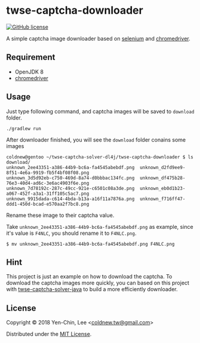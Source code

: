 # twse-captcha-downloader
[![GitHub license](https://img.shields.io/badge/license-MIT-blue.svg)](https://raw.githubusercontent.com/coldnew/twse-captcha-solver-dl4j/master/LICENSE)

A simple captcha image downloader based on [selenium](https://www.seleniumhq.org/) and [chromedriver](https://sites.google.com/a/chromium.org/chromedriver/).

## Requirement

- OpenJDK 8
- [chromedriver](https://sites.google.com/a/chromium.org/chromedriver/)

## Usage

Just type following command, and captcha images will be saved to `download` folder.

```
./gradlew run
```

After downloader finished, you will see the `download` folder conains some images

```
coldnew@gentoo ~/twse-captcha-solver-dl4j/twse-captcha-downloader $ ls download/
unknown_2ee43351-a386-44b9-bc6a-fa4545abebdf.png  unknown_d2fd9ee9-8f51-4e6a-9919-fb5f4bf08f08.png
unknown_3d5d92eb-c750-469d-8a74-d0bbbac134fc.png  unknown_df475b28-76e3-40d4-ad6c-3e6ac4903f6e.png
unknown_7d78192c-287c-49cc-921e-c6501c08a3de.png  unknown_eb0d1b23-a067-452f-a3a1-31ff105c5ac7.png
unknown_9915dada-c614-4bda-b13a-a16f11a7876a.png  unknown_f716ff47-ddd1-450d-bcad-e570aa2f7bc8.png
```
Rename these image to their captcha value.

Take `unknown_2ee43351-a386-44b9-bc6a-fa4545abebdf.png` as example, since it's value is `F4NLC`, you should rename it to `F4NLC.png`.

```
$ mv unknown_2ee43351-a386-44b9-bc6a-fa4545abebdf.png F4NLC.png
```

## Hint

This project is just an example on how to download the captcha. To download the captcha images more quickly, you can based on this project with [twse-captcha-solver-java](https://github.com/coldnew/twse-captcha-solver-java) to build a more efficiently downloader.

## License

Copyright © 2018 Yen-Chin, Lee <<coldnew.tw@gmail.com>>

Distributed under the [MIT License](http://opensource.org/licenses/MIT).
